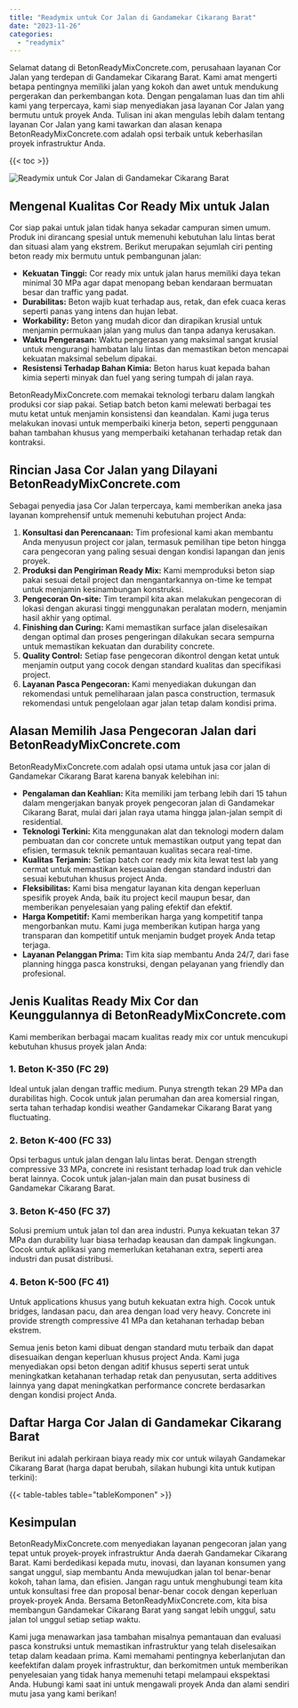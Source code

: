 ```yaml
---
title: "Readymix untuk Cor Jalan di Gandamekar Cikarang Barat"
date: "2023-11-26"
categories: 
  - "readymix"
---
```


Selamat datang di BetonReadyMixConcrete.com, perusahaan layanan Cor Jalan yang terdepan di Gandamekar Cikarang Barat. Kami amat mengerti betapa pentingnya memiliki jalan yang kokoh dan awet untuk mendukung pergerakan dan perkembangan kota. Dengan pengalaman luas dan tim ahli kami yang terpercaya, kami siap menyediakan jasa layanan Cor Jalan yang bermutu untuk proyek Anda. Tulisan ini akan mengulas lebih dalam tentang layanan Cor Jalan yang kami tawarkan dan alasan kenapa BetonReadyMixConcrete.com adalah opsi terbaik untuk keberhasilan proyek infrastruktur Anda.

{{< toc >}}

![Readymix untuk Cor Jalan di Gandamekar Cikarang Barat](https://betoncor8.github.io/cor/harga-beton-readymix-concrete%20(26).png)

## Mengenal Kualitas Cor Ready Mix untuk Jalan

Cor siap pakai untuk jalan tidak hanya sekadar campuran simen umum. Produk ini dirancang spesial untuk memenuhi kebutuhan lalu lintas berat dan situasi alam yang ekstrem. Berikut merupakan sejumlah ciri penting beton ready mix bermutu untuk pembangunan jalan:

- **Kekuatan Tinggi:** Cor ready mix untuk jalan harus memiliki daya tekan minimal 30 MPa agar dapat menopang beban kendaraan bermuatan besar dan traffic yang padat.
- **Durabilitas:** Beton wajib kuat terhadap aus, retak, dan efek cuaca keras seperti panas yang intens dan hujan lebat.
- **Workability:** Beton yang mudah dicor dan dirapikan krusial untuk menjamin permukaan jalan yang mulus dan tanpa adanya kerusakan.
- **Waktu Pengerasan:** Waktu pengerasan yang maksimal sangat krusial untuk mengurangi hambatan lalu lintas dan memastikan beton mencapai kekuatan maksimal sebelum dipakai.
- **Resistensi Terhadap Bahan Kimia:** Beton harus kuat kepada bahan kimia seperti minyak dan fuel yang sering tumpah di jalan raya.

BetonReadyMixConcrete.com memakai teknologi terbaru dalam langkah produksi cor siap pakai. Setiap batch beton kami melewati berbagai tes mutu ketat untuk menjamin konsistensi dan keandalan. Kami juga terus melakukan inovasi untuk memperbaiki kinerja beton, seperti penggunaan bahan tambahan khusus yang memperbaiki ketahanan terhadap retak dan kontraksi.

## Rincian Jasa Cor Jalan yang Dilayani BetonReadyMixConcrete.com

Sebagai penyedia jasa Cor Jalan terpercaya, kami memberikan aneka jasa layanan komprehensif untuk memenuhi kebutuhan project Anda:

1. **Konsultasi dan Perencanaan:** Tim profesional kami akan membantu Anda menyusun project cor jalan, termasuk pemilihan tipe beton hingga cara pengecoran yang paling sesuai dengan kondisi lapangan dan jenis proyek.
2. **Produksi dan Pengiriman Ready Mix:** Kami memproduksi beton siap pakai sesuai detail project dan mengantarkannya on-time ke tempat untuk menjamin kesinambungan konstruksi.
3. **Pengecoran On-site:** Tim terampil kita akan melakukan pengecoran di lokasi dengan akurasi tinggi menggunakan peralatan modern, menjamin hasil akhir yang optimal.
4. **Finishing dan Curing:** Kami memastikan surface jalan diselesaikan dengan optimal dan proses pengeringan dilakukan secara sempurna untuk memastikan kekuatan dan durability concrete.
5. **Quality Control:** Setiap fase pengecoran dikontrol dengan ketat untuk menjamin output yang cocok dengan standard kualitas dan specifikasi project.
6. **Layanan Pasca Pengecoran:** Kami menyediakan dukungan dan rekomendasi untuk pemeliharaan jalan pasca construction, termasuk rekomendasi untuk pengelolaan agar jalan tetap dalam kondisi prima.

## Alasan Memilih Jasa Pengecoran Jalan dari BetonReadyMixConcrete.com

BetonReadyMixConcrete.com adalah opsi utama untuk jasa cor jalan di Gandamekar Cikarang Barat karena banyak kelebihan ini:

- **Pengalaman dan Keahlian:** Kita memiliki jam terbang lebih dari 15 tahun dalam mengerjakan banyak proyek pengecoran jalan di Gandamekar Cikarang Barat, mulai dari jalan raya utama hingga jalan-jalan sempit di residential.
- **Teknologi Terkini:** Kita menggunakan alat dan teknologi modern dalam pembuatan dan cor concrete untuk memastikan output yang tepat dan efisien, termasuk teknik pemantauan kualitas secara real-time.
- **Kualitas Terjamin:** Setiap batch cor ready mix kita lewat test lab yang cermat untuk memastikan kesesuaian dengan standard industri dan sesuai kebutuhan khusus project Anda.
- **Fleksibilitas:** Kami bisa mengatur layanan kita dengan keperluan spesifik proyek Anda, baik itu project kecil maupun besar, dan memberikan penyelesaian yang paling efektif dan efektif.
- **Harga Kompetitif:** Kami memberikan harga yang kompetitif tanpa mengorbankan mutu. Kami juga memberikan kutipan harga yang transparan dan kompetitif untuk menjamin budget proyek Anda tetap terjaga.
- **Layanan Pelanggan Prima:** Tim kita siap membantu Anda 24/7, dari fase planning hingga pasca konstruksi, dengan pelayanan yang friendly dan profesional.

## Jenis Kualitas Ready Mix Cor dan Keunggulannya di BetonReadyMixConcrete.com

Kami memberikan berbagai macam kualitas ready mix cor untuk mencukupi kebutuhan khusus proyek jalan Anda:

### 1\. Beton K-350 (FC 29)

Ideal untuk jalan dengan traffic medium. Punya strength tekan 29 MPa dan durabilitas high. Cocok untuk jalan perumahan dan area komersial ringan, serta tahan terhadap kondisi weather Gandamekar Cikarang Barat yang fluctuating.

### 2\. Beton K-400 (FC 33)

Opsi terbagus untuk jalan dengan lalu lintas berat. Dengan strength compressive 33 MPa, concrete ini resistant terhadap load truk dan vehicle berat lainnya. Cocok untuk jalan-jalan main dan pusat business di Gandamekar Cikarang Barat.

### 3\. Beton K-450 (FC 37)

Solusi premium untuk jalan tol dan area industri. Punya kekuatan tekan 37 MPa dan durability luar biasa terhadap keausan dan dampak lingkungan. Cocok untuk aplikasi yang memerlukan ketahanan extra, seperti area industri dan pusat distribusi.

### 4\. Beton K-500 (FC 41)

Untuk applications khusus yang butuh kekuatan extra high. Cocok untuk bridges, landasan pacu, dan area dengan load very heavy. Concrete ini provide strength compressive 41 MPa dan ketahanan terhadap beban ekstrem.

Semua jenis beton kami dibuat dengan standard mutu terbaik dan dapat disesuaikan dengan keperluan khusus project Anda. Kami juga menyediakan opsi beton dengan aditif khusus seperti serat untuk meningkatkan ketahanan terhadap retak dan penyusutan, serta additives lainnya yang dapat meningkatkan performance concrete berdasarkan dengan kondisi project Anda.

## Daftar Harga Cor Jalan di Gandamekar Cikarang Barat

Berikut ini adalah perkiraan biaya ready mix cor untuk wilayah Gandamekar Cikarang Barat (harga dapat berubah, silakan hubungi kita untuk kutipan terkini):

{{< table-tables table="tableKomponen" >}}

## Kesimpulan

BetonReadyMixConcrete.com menyediakan layanan pengecoran jalan yang tepat untuk proyek-proyek infrastruktur Anda daerah Gandamekar Cikarang Barat. Kami berdedikasi kepada mutu, inovasi, dan layanan konsumen yang sangat unggul, siap membantu Anda mewujudkan jalan tol benar-benar kokoh, tahan lama, dan efisien. Jangan ragu untuk menghubungi team kita untuk konsultasi free dan proposal benar-benar cocok dengan keperluan proyek-proyek Anda. Bersama BetonReadyMixConcrete.com, kita bisa membangun Gandamekar Cikarang Barat yang sangat lebih unggul, satu jalan tol unggul setiap setiap waktu.

Kami juga menawarkan jasa tambahan misalnya pemantauan dan evaluasi pasca konstruksi untuk memastikan infrastruktur yang telah diselesaikan tetap dalam keadaan prima. Kami memahami pentingnya keberlanjutan dan keefektifan dalam proyek infrastruktur, dan berkomitmen untuk memberikan penyelesaian yang tidak hanya memenuhi tetapi melampaui ekspektasi Anda. Hubungi kami saat ini untuk mengawali proyek Anda dan alami sendiri mutu jasa yang kami berikan!
